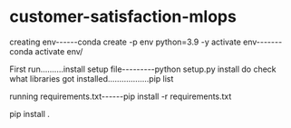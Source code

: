 # customer-satisfaction-mlops

creating env------conda create -p env python=3.9 -y
activate env-------conda activate env/

First run..........install setup file---------python setup.py install
do check what libraries got installed..................pip list

running requirements.txt------pip install -r requirements.txt



pip install .